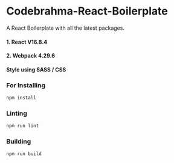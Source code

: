 # Codebrahma-React-Boilerplate

A React Boilerplate with all the latest packages.

#### 1. React V16.8.4

#### 2. Webpack 4.29.6

#### Style using SASS / CSS

### For Installing

```javascript
npm install
```

### Linting

```javascript
npm run lint
```

### Building

```javascript
npm run build
```





